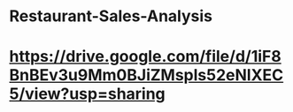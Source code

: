 # Restaurant-Sales-Analysis
# https://drive.google.com/file/d/1iF8BnBEv3u9Mm0BJiZMspls52eNlXEC5/view?usp=sharing
